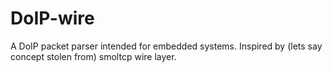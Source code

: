# DoIP-wire
A DoIP packet parser intended for embedded systems. Inspired by (lets say concept stolen from) smoltcp wire layer.

